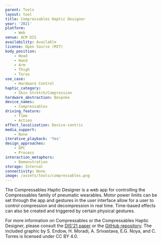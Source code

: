 ```yaml
---
parent: Tools
layout: tool
title: Compressables Haptic Designer
year: '2021'
platform:
    - Web
venue: ACM DIS
availability: Available
license: Open Source (MIT)
body_position:
    - Head
    - Hand
    - Arm
    - Thigh
    - Torso
use_case:
    - Hardware Control
haptic_category:
    - Skin Stretch/Compression
hardware_abstraction: Bespoke
device_names:
    - Compressables
driving_feature:
    - Time
    - Action
effect_localization: Device-centric
media_support:
    - None
iterative_playback: 'Yes'
design_approaches:
    - DPC
    - Process
interaction_metaphors:
    - Demonstration
storage: Internal
connectivity: None
image: /assets/tools/compressables.png
---
```

The Compressables Haptic Designer is a web app for controlling the Compressables family of pneumatic wearables.
Motor power limits can be set through the app and gestures in the user interface allow for a user to control compression and decompression in real time.
Time-based effects can also be created and triggered by certain physical gestures.

For more information on Compressables or the Compressables Haptic Designer, please consult the [DIS'21 paper](https://doi.org/10.1145/3461778.3462057) or the [GitHub repository](https://github.com/The-Hybrid-Atelier/Compressables-Prototyping-Toolkit).
The included graphic by S. Endow, H. Moradi, A. Srivastava, E.G. Noya, and C. Torres is licensed under CC BY 4.0.
